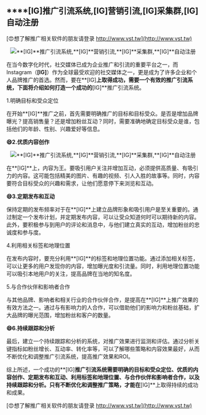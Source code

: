 ## ****[IG]**推广引流系统,**[IG]**营销引流,**[IG]**采集群,**[IG]**自动注册**

[😍想了解推广相关软件的朋友请登录 http://www.vst.tw](http://www.vst.tw)

 <center><img src="https://vst.tw/MP4/tuiguang/png/0.png" alt="**[IG]**推广引流系统,**[IG]**营销引流,**[IG]**采集群,**[IG]**自动注册"></center>

在当今数字化时代，社交媒体已成为企业推广和引流的重要平台之一，而Instagram（**[IG]**）作为全球最受欢迎的社交媒体之一，更是成为了许多企业和个人品牌推广的首选。然而，要在**[IG]**上取得成功，需要一个有效的推广引流系统，下面将介绍如何打造一个成功的**[IG]**推广引流系统。

1.明确目标和受众定位

在开始**[IG]**推广之前，首先需要明确推广的目标和目标受众。是否是增加品牌曝光？提高销售量？还是增加粉丝互动？同时，需要准确地确定目标受众是谁，包括他们的年龄、性别、兴趣爱好等信息。

**😄2.优质内容创作**

 <center><img src="https://vst.tw/MP4/tuiguang/png/4.png" alt="**[IG]**推广引流系统,**[IG]**营销引流,**[IG]**采集群,**[IG]**自动注册"></center>

在**[IG]**上，内容为王。要吸引用户关注并增加互动，必须提供高质量、有吸引力的内容。这可能包括精美的图片、有趣的视频、引人入胜的故事等。同时，内容要符合目标受众的兴趣和需求，让他们愿意停下来浏览和互动。

**😄3.定期发布和互动**

保持定期的发布频率对于在**[IG]**上建立品牌形象和吸引用户是至关重要的。通过制定一个发布计划，并定期发布内容，可以让受众知道何时可以期待新的内容。此外，要积极参与到用户的评论和消息中，与他们建立真实的互动，增加粉丝的忠诚度和参与度。

4.利用相关标签和地理位置

在发布内容时，要充分利用**[IG]**的标签和地理位置功能。通过添加相关标签，可以让更多的用户发现你的内容，增加曝光度和引流量。同时，利用地理位置功能可以吸引本地用户的关注，提高品牌在当地的知名度。

5.与合作伙伴和影响者合作

与其他品牌、影响者和相关行业的合作伙伴合作，是提高在**[IG]**上推广效果的有效方法之一。通过与有影响力的人合作，可以借助他们的影响力和粉丝基础，扩大品牌的曝光范围，增加粉丝和客户的数量。

**😄6.持续跟踪和分析**

最后，建立一个持续跟踪和分析的系统，对推广效果进行监测和评估。通过分析关键指标如粉丝增长、互动率、转化率等，可以了解哪些策略和内容效果最好，从而不断优化和调整推广引流系统，提高推广效果和ROI。

综上所述，一个成功的**[IG]**推广引流系统需要明确的目标和受众定位、优质的内容创作、定期发布和互动、利用标签和地理位置、与合作伙伴和影响者合作，以及持续跟踪和分析。只有不断优化和调整推广策略，才能在**[IG]**上取得持续的成功和成果。

[😍想了解推广相关软件的朋友请登录 http://www.vst.tw](http://www.vst.tw)



